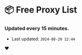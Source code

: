 # :package: Free Proxy List
### Updated every 15 minutes.

- Last updated: `2024-08-29 12:44`

:heart:
